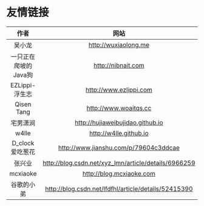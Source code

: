 
# 友情链接

|作者|网站|
|:--:|:--:|
|吴小龙|http://wuxiaolong.me|
|一只正在爬坡的Java狗|http://nibnait.com|
|EZLippi-浮生志|http://www.ezlippi.com|
|Qisen Tang|http://www.woaitqs.cc|
|宅男潇涧|http://hujiaweibujidao.github.io|
|w4lle | http://w4lle.github.io|
|D_clock爱吃葱花 |http://www.jianshu.com/p/79604c3ddcae|
|张兴业|http://blog.csdn.net/xyz_lmn/article/details/6966259|
|mcxiaoke|http://blog.mcxiaoke.com|
|谷歌的小弟|http://blog.csdn.net/lfdfhl/article/details/52415390|
